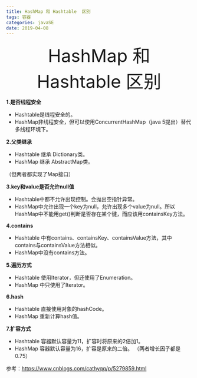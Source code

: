 ```yaml
---
title: HashMap 和 Hashtable  区别 
tags: 容器
categories: javaSE
date: 2019-04-08
---
```


<div align='center' ><font size='70'>HashMap 和 Hashtable  区别</font></div>

**1.是否线程安全**

*	Hashtable是线程安全的。
*	HashMap非线程安全，但可以使用ConcurrentHashMap（java 5提出）替代多线程环境下。

**2.父类继承**
* Hashtable 继承 Dictionary类。
* HashMap 继承 AbstractMap类。

（但两者都实现了Map接口）

**3.key和value是否允许null值**
* Hashtable中都不允许出现控制。会抛出空指针异常。
* HashMap中允许出现一个key为null，允许出现多个value为null。所以HashMap中不能用get()判断是否存在某个键，而应该用containsKey方法。

**4.contains**
* Hashtable 中有contains、containsKey、containsValue方法，其中contains与containsValue方法相似。
* HashMap中没有contains方法。


**5.遍历方式**
* Hashtable 使用Iterator，但还使用了Enumeration。
* HashMap 中只使用了Iterator。

**6.hash**
* Hashtable 直接使用对象的hashCode。
* HashMap 重新计算hash值。

**7.扩容方式**
* Hashtable 容器默认容量为11，扩容时将原来的2倍加1。
* HashMap 容器默认容量为16，扩容是原来的二倍。
（两者增长因子都是0.75）

参考：https://www.cnblogs.com/cathyqq/p/5279859.html